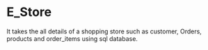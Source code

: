 # E_Store
It takes the all details of a shopping store such as customer, Orders, products and order_items using sql database.
